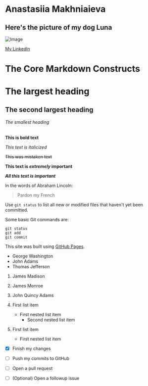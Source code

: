 # Anastasiia Makhniaieva

## Here's the picture of my dog Luna
![Image](luna_and_show.png)

[My LinkedIn](https://www.linkedin.com/in/makhniaieva/)

# The Core Markdown Constructs 

# The largest heading

## The second largest heading

###### The smallest heading


**This is bold text**

*This text is italicized*

~~This was mistaken text~~

**This text is _extremely_ important**

***All this text is important***

In the words of Abraham Lincoln:

> Pardon my French

Use `git status` to list all new or modified files that haven't yet been committed.

Some basic Git commands are:
```
git status
git add
git commit
```

This site was built using [GitHub Pages](https://pages.github.com/).


- George Washington
- John Adams
- Thomas Jefferson

1. James Madison
2. James Monroe
3. John Quincy Adams

1. First list item
   - First nested list item
     - Second nested list item
      
100. First list item
     - First nested list item
     
- [x] Finish my changes
- [ ] Push my commits to GitHub
- [ ] Open a pull request

- [ ] \(Optional) Open a followup issue


     
     
